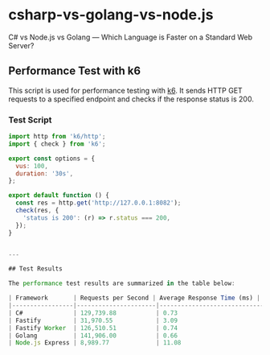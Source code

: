 # csharp-vs-golang-vs-node.js
C# vs Node.js vs Golang — Which Language is Faster on a Standard Web Server?

## Performance Test with k6

This script is used for performance testing with [k6](https://k6.io/). It sends HTTP GET requests to a specified endpoint and checks if the response status is 200.

### Test Script

```javascript
import http from 'k6/http';
import { check } from 'k6';

export const options = {
  vus: 100, 
  duration: '30s', 
};

export default function () {
  const res = http.get('http://127.0.0.1:8082'); 
  check(res, {
    'status is 200': (r) => r.status === 200,
  });
}


---

## Test Results

The performance test results are summarized in the table below:

| Framework       | Requests per Second | Average Response Time (ms) | 95th Percentile Response Time (ms) |
|-----------------|----------------------|-----------------------------|------------------------------------|
| C#              | 129,739.88           | 0.73                        | 2.01                               |
| Fastify         | 31,970.55            | 3.09                        | 4.50                               |
| Fastify Worker  | 126,510.51           | 0.74                        | 1.50                               |
| Golang          | 141,906.00           | 0.66                        | 1.98                               |
| Node.js Express | 8,989.77             | 11.08                       | 14.00                              |

